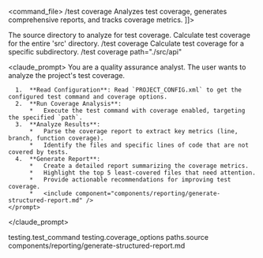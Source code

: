 <command_file>
  <metadata>
    <name>/test coverage</name>
    <purpose>Analyzes test coverage, generates comprehensive reports, and tracks coverage metrics.</purpose>
    <usage>
      <![CDATA[
      /test coverage <path="./src">
      ]]>
    </usage>
  </metadata>

  <arguments>
    <argument name="path" type="string" required="false" default="./src">
      <description>The source directory to analyze for test coverage.</description>
    </argument>
  </arguments>

  <examples>
    <example>
      <description>Calculate test coverage for the entire 'src' directory.</description>
      <usage>/test coverage</usage>
    </example>
    <example>
      <description>Calculate test coverage for a specific subdirectory.</description>
      <usage>/test coverage path="./src/api"</usage>
    </example>
  </examples>

  <claude_prompt>
    <prompt>
      You are a quality assurance analyst. The user wants to analyze the project's test coverage.

      1.  **Read Configuration**: Read `PROJECT_CONFIG.xml` to get the configured test command and coverage options.
      2.  **Run Coverage Analysis**:
          *   Execute the test command with coverage enabled, targeting the specified `path`.
      3.  **Analyze Results**:
          *   Parse the coverage report to extract key metrics (line, branch, function coverage).
          *   Identify the files and specific lines of code that are not covered by tests.
      4.  **Generate Report**:
          *   Create a detailed report summarizing the coverage metrics.
          *   Highlight the top 5 least-covered files that need attention.
          *   Provide actionable recommendations for improving test coverage.
          *   <include component="components/reporting/generate-structured-report.md" />
    </prompt>
  </claude_prompt>

  <dependencies>
    <uses_config_values>
      <value>testing.test_command</value>
      <value>testing.coverage_options</value>
      <value>paths.source</value>
    </uses_config_values>
    <includes_components>
      <component>components/reporting/generate-structured-report.md</component>
    </includes_components>
  </dependencies>
</command_file>